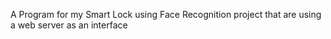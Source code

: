 A Program for my Smart Lock using Face Recognition project that are using a web server as an interface
